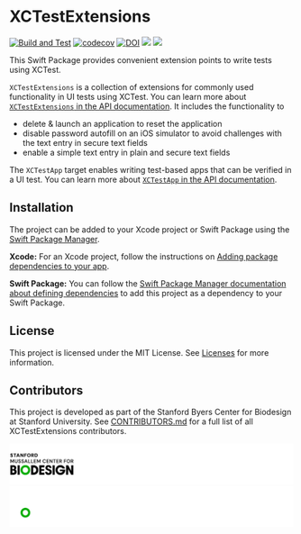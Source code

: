 <!--
                  
This source file is part of the XCTestExtensions open source project

SPDX-FileCopyrightText: 2022 Stanford University and the project authors (see CONTRIBUTORS.md)

SPDX-License-Identifier: MIT
             
-->

# XCTestExtensions

[![Build and Test](https://github.com/StanfordBDHG/XCTestExtensions/actions/workflows/build-and-test.yml/badge.svg)](https://github.com/StanfordBDHG/XCTestExtensions/actions/workflows/build-and-test.yml)
[![codecov](https://codecov.io/gh/StanfordBDHG/XCTestExtensions/branch/main/graph/badge.svg?token=dF75iJxl45)](https://codecov.io/gh/StanfordBDHG/XCTestExtensions)
[![DOI](https://zenodo.org/badge/597215549.svg)](https://zenodo.org/badge/latestdoi/597215549)
[![](https://img.shields.io/endpoint?url=https%3A%2F%2Fswiftpackageindex.com%2Fapi%2Fpackages%2FStanfordBDHG%2FXCTestExtensions%2Fbadge%3Ftype%3Dswift-versions)](https://swiftpackageindex.com/StanfordBDHG/XCTestExtensions)
[![](https://img.shields.io/endpoint?url=https%3A%2F%2Fswiftpackageindex.com%2Fapi%2Fpackages%2FStanfordBDHG%2FXCTestExtensions%2Fbadge%3Ftype%3Dplatforms)](https://swiftpackageindex.com/StanfordBDHG/XCTestExtensions)

This Swift Package provides convenient extension points to write tests using XCTest.

`XCTestExtensions` is a collection of extensions for commonly used functionality in UI tests using XCTest. You can learn more about [`XCTestExtensions` in the API documentation](https://swiftpackageindex.com/StanfordBDHG/XCTestExtensions/documentation/xctestextensions).
It includes the functionality to 
- delete & launch an application to reset the application
- disable password autofill on an iOS simulator to avoid challenges with the text entry in secure text fields
- enable a simple text entry in plain and secure text fields

The `XCTestApp` target enables writing test-based apps that can be verified in a UI test. You can learn more about [`XCTestApp` in the API documentation](https://swiftpackageindex.com/StanfordBDHG/XCTestExtensions/documentation/xctestapp).

## Installation

The project can be added to your Xcode project or Swift Package using the [Swift Package Manager](https://github.com/apple/swift-package-manager).

**Xcode:** For an Xcode project, follow the instructions on [Adding package dependencies to your app](https://developer.apple.com/documentation/xcode/adding-package-dependencies-to-your-app).

**Swift Package:** You can follow the [Swift Package Manager documentation about defining dependencies](https://github.com/apple/swift-package-manager/blob/main/Documentation/Usage.md#defining-dependencies) to add this project as a dependency to your Swift Package.


## License

This project is licensed under the MIT License. See [Licenses](https://github.com/StanfordBDHG/XCTestExtensions/tree/main/LICENSES) for more information.


## Contributors

This project is developed as part of the Stanford Byers Center for Biodesign at Stanford University.
See [CONTRIBUTORS.md](https://github.com/StanfordBDHG/XCTestExtensions/tree/main/CONTRIBUTORS.md) for a full list of all XCTestExtensions contributors.

![Stanford Byers Center for Biodesign Logo](https://raw.githubusercontent.com/StanfordBDHG/.github/main/assets/biodesign-footer-light.png#gh-light-mode-only)
![Stanford Byers Center for Biodesign Logo](https://raw.githubusercontent.com/StanfordBDHG/.github/main/assets/biodesign-footer-dark.png#gh-dark-mode-only)

